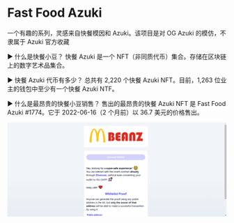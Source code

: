 # Fast Food Azuki

一个有趣的系列，灵感来自快餐模因和 Azuki。该项目是对 OG Azuki 的模仿，不隶属于 Azuki 官方收藏

▶ 什么是快餐小豆？
快餐 Azuki 是一个 NFT（非同质代币）集合。存储在区块链上的数字艺术品集合。

▶ 快餐 Azuki 代币有多少？
总共有 2,220 个快餐 Azuki NFT。目前，1,263 位业主的钱包中至少有一个快餐 Azuki NTF。

▶ 什么是最昂贵的快餐小豆销售？
售出的最昂贵的快餐 Azuki NFT 是 Fast Food Azuki #1774。它于 2022-06-16（2 个月前）以 36.7 美元的价格售出。

![nft](51234232321.png)
